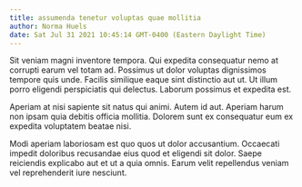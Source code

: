 ```yaml
---
title: assumenda tenetur voluptas quae mollitia
author: Norma Huels
date: Sat Jul 31 2021 10:45:14 GMT-0400 (Eastern Daylight Time)
---
```

Sit veniam magni inventore tempora. Qui expedita consequatur nemo at corrupti earum vel totam ad. Possimus ut dolor voluptas dignissimos tempore quis unde. Facilis similique eaque sint distinctio aut ut. Ut illum porro eligendi perspiciatis qui delectus. Laborum possimus et expedita est.

 Aperiam at nisi sapiente sit natus qui animi. Autem id aut. Aperiam harum non ipsam quia debitis officia mollitia. Dolorem sunt ex consequatur eum ex expedita voluptatem beatae nisi.

 Modi aperiam laboriosam est quo quos ut dolor accusantium. Occaecati impedit doloribus recusandae eius quod et eligendi sit dolor. Saepe reiciendis explicabo aut et ut a quia omnis. Earum velit repellendus veniam vel reprehenderit iure nesciunt.
